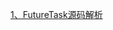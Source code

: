 [1、FutureTask源码解析](https://github.com/chenxuzhang/note/blob/main/Jdk/FutureTask.md)

[//]: # ([2、]&#40;https://github.com/chenxuzhang/note/blob/main/Spring/aop/%E5%9B%BE%E7%89%87/Aop%E5%8A%9F%E8%83%BD%E6%8E%A5%E5%8F%A3%E6%89%A7%E8%A1%8C%E9%80%BB%E8%BE%91.md&#41;)
